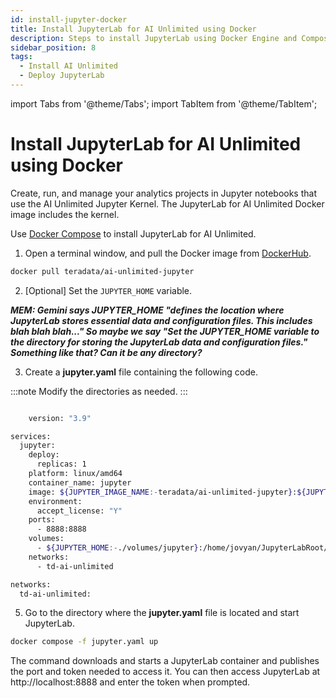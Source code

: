 ```yaml
---
id: install-jupyter-docker
title: Install JupyterLab for AI Unlimited using Docker
description: Steps to install JupyterLab using Docker Engine and Compose file.
sidebar_position: 8
tags:
  - Install AI Unlimited
  - Deploy JupyterLab
---
```

import Tabs from '@theme/Tabs';
import TabItem from '@theme/TabItem';

# Install JupyterLab for AI Unlimited using Docker

Create, run, and manage your analytics projects in Jupyter notebooks that use the AI Unlimited Jupyter Kernel. The JupyterLab for AI Unlimited Docker image includes the kernel. 

Use [Docker Compose](https://docs.docker.com/compose/) to install JupyterLab for AI Unlimited. 

1. Open a terminal window, and pull the Docker image from [DockerHub](https://hub.docker.com/r/teradata/ai-unlimited-jupyter).

```bash
docker pull teradata/ai-unlimited-jupyter
```
   
2. [Optional] Set the `JUPYTER_HOME` variable.

***MEM: Gemini says JUPYTER_HOME "defines the location where JupyterLab stores essential data and configuration files. This includes blah blah blah..." So maybe we say "Set the JUPYTER_HOME variable to the directory for storing the JupyterLab data and configuration files." Something like that? Can it be any directory?***

3. Create a **jupyter.yaml** file containing the following code.

 :::note
Modify the directories as needed.
:::

```bash 

    version: "3.9"

services:
  jupyter:
    deploy:
      replicas: 1
    platform: linux/amd64
    container_name: jupyter
    image: ${JUPYTER_IMAGE_NAME:-teradata/ai-unlimited-jupyter}:${JUPYTER_IMAGE_TAG:-latest}
    environment:
      accept_license: "Y"
    ports:
      - 8888:8888
    volumes:
      - ${JUPYTER_HOME:-./volumes/jupyter}:/home/jovyan/JupyterLabRoot/userdata
    networks:
      - td-ai-unlimited

networks:
  td-ai-unlimited:

```
5. Go to the directory where the **jupyter.yaml** file is located and start JupyterLab.

```bash 
docker compose -f jupyter.yaml up
```
The command downloads and starts a JupyterLab container and publishes the port and token needed to access it. You can then access JupyterLab at http://localhost:8888 and enter the token when prompted. 
